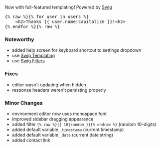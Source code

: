 Now with full-featured templating! Powered by [Swig](href="http://paularmstrong.github.io/swig/")

<pre>{% raw %}{% for user in users %}<br>&nbsp;&nbsp;&nbsp;&nbsp;&lt;h2&gt;Thanks {{ user.name|capitalize }}!&lt;h2&gt;<br>{% endfor %}{% raw %}</pre>

### Noteworthy

- added help screen for keyboard shortcut to settings dropdown
- use <a href="http://paularmstrong.github.io/swig/">Swig Templating</a>
- use <a href="http://paularmstrong.github.io/swig/docs/filters">Swig Filters</a>

### Fixes

- editor wasn't updating when hidden
- response headers weren't persisting properly

### Minor Changes

- environment editor now uses monospace font
- improved sidebar dragging appearance
- added filter <code>{% raw %}{{ 10|random }}{% endraw %}</code> (random 10-digits)
- added default variable <code>_timestamp</code> (current timestamp)
- added default variable <code>_date</code> (current date string)
- added contact link

